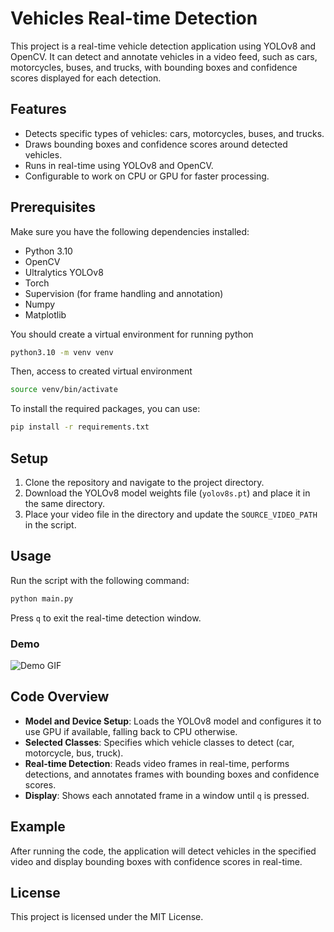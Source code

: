
# Vehicles Real-time Detection

This project is a real-time vehicle detection application using YOLOv8 and OpenCV. It can detect and annotate vehicles in a video feed, such as cars, motorcycles, buses, and trucks, with bounding boxes and confidence scores displayed for each detection.

## Features

- Detects specific types of vehicles: cars, motorcycles, buses, and trucks.
- Draws bounding boxes and confidence scores around detected vehicles.
- Runs in real-time using YOLOv8 and OpenCV.
- Configurable to work on CPU or GPU for faster processing.

## Prerequisites

Make sure you have the following dependencies installed:

- Python 3.10
- OpenCV
- Ultralytics YOLOv8
- Torch
- Supervision (for frame handling and annotation)
- Numpy
- Matplotlib

You should create a virtual environment for running python
```bash
python3.10 -m venv venv
```
Then, access to created virtual environment
```bash
source venv/bin/activate
```
To install the required packages, you can use:

```bash
pip install -r requirements.txt
```

## Setup

1. Clone the repository and navigate to the project directory.
2. Download the YOLOv8 model weights file (`yolov8s.pt`) and place it in the same directory.
3. Place your video file in the directory and update the `SOURCE_VIDEO_PATH` in the script.

## Usage

Run the script with the following command:

```bash
python main.py
```

Press `q` to exit the real-time detection window.

### Demo

![Demo GIF](path_to_your_demo.gif)


## Code Overview

- **Model and Device Setup**: Loads the YOLOv8 model and configures it to use GPU if available, falling back to CPU otherwise.
- **Selected Classes**: Specifies which vehicle classes to detect (car, motorcycle, bus, truck).
- **Real-time Detection**: Reads video frames in real-time, performs detections, and annotates frames with bounding boxes and confidence scores.
- **Display**: Shows each annotated frame in a window until `q` is pressed.

## Example

After running the code, the application will detect vehicles in the specified video and display bounding boxes with confidence scores in real-time.

## License

This project is licensed under the MIT License.
